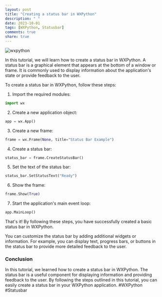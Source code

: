 ```yaml
---
layout: post
title: "Creating a status bar in WXPython"
description: " "
date: 2023-10-01
tags: [WXPython, Statusbar]
comments: true
share: true
---
```


![wxpython](https://www.wxpython.org/media/thumb/wxPython.svg/300px-wxPython.svg.png) 

In this tutorial, we will learn how to create a status bar in WXPython. A status bar is a graphical element that appears at the bottom of a window or frame. It is commonly used to display information about the application's state or provide feedback to the user.

To create a status bar in WXPython, follow these steps:

1. Import the required modules:

```python
import wx
```

2. Create a new application object:

```python
app = wx.App()
```

3. Create a new frame:

```python
frame = wx.Frame(None, title="Status Bar Example")
```

4. Create a status bar:

```python
status_bar = frame.CreateStatusBar()
```

5. Set the text of the status bar:

```python
status_bar.SetStatusText("Ready")
```

6. Show the frame:

```python
frame.Show(True)
```

7. Start the application's main event loop:

```python
app.MainLoop()
```

That's it! By following these steps, you have successfully created a basic status bar in WXPython.

You can customize the status bar by adding additional widgets or information. For example, you can display text, progress bars, or buttons in the status bar to provide more detailed feedback to the user.

### Conclusion

In this tutorial, we learned how to create a status bar in WXPython. The status bar is a useful component for displaying information and providing feedback to the user. By following the steps outlined in this tutorial, you can easily create a status bar in your WXPython application. #WXPython #Statusbar